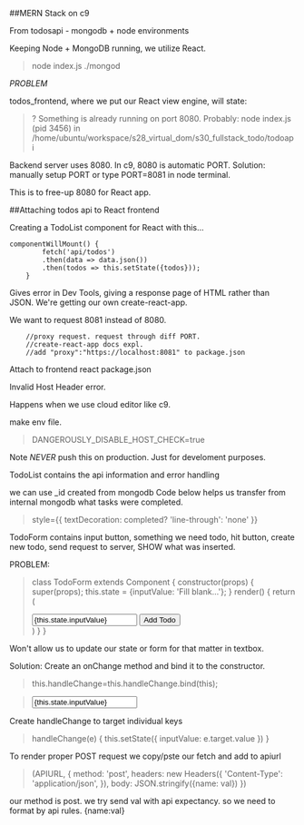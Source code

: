 ##MERN Stack on c9

From todosapi - mongodb + node environments

Keeping Node + MongoDB running, we utilize React.

> node index.js
> ./mongod

*PROBLEM*

todos_frontend, where we put our React view engine, will state:

> ? Something is already running on port 8080. Probably:
  node index.js (pid 3456)
  in /home/ubuntu/workspace/s28_virtual_dom/s30_fullstack_todo/todoapi

Backend server uses 8080. In c9, 8080 is automatic PORT.
Solution: manually setup PORT or type PORT=8081 in node terminal.

This is to free-up 8080 for React app.

##Attaching todos api to React frontend

Creating a TodoList component for React with this...

    componentWillMount() {
            fetch('api/todos')
            .then(data => data.json())
            .then(todos => this.setState({todos}));
        }
        
Gives error in Dev Tools, giving a response page of HTML rather than JSON.
We're getting our own create-react-app.

We want to request 8081 instead of 8080.

        //proxy request. request through diff PORT.
        //create-react-app docs expl.
        //add "proxy":"https://localhost:8081" to package.json

Attach to frontend react package.json

Invalid Host Header error.

Happens when we use cloud editor like c9.

make env file.

> DANGEROUSLY_DISABLE_HOST_CHECK=true 

Note *NEVER* push this on production. Just for develoment purposes.


TodoList contains the api information and error handling

we can use _id created from mongodb
Code below helps us transfer from internal mongodb what tasks were completed.
> style={{
            textDecoration: completed? 'line-through': 'none'
        }}
        

TodoForm contains input button, something we need todo, hit button, create new todo, send request to server, SHOW what was inserted.

PROBLEM:

> class TodoForm extends Component {
    constructor(props) {
        super(props);
        this.state = {inputValue: 'Fill blank...'};
    }
    render() {
        return (
            <div>
                <input type="text" value={this.state.inputValue} 
                />
                <button>Add Todo</button>
            </div>
        )
    }
}

Won't allow us to update our state or form for that matter in textbox.

Solution: 
Create an onChange method and bind it to the constructor.

>  this.handleChange=this.handleChange.bind(this);

> <input 
                    type="text" 
                    value={this.state.inputValue} 
                    onChange={this.handleChange}
                />

Create handleChange to target individual keys

>  handleChange(e) {
        this.setState({
            inputValue: e.target.value
        })
    }

To render proper POST request we copy/pste our fetch and add to apiurl

> (APIURL, {
            method: 'post',
            headers: new Headers({
                'Content-Type': 'application/json',
            }),
            body: JSON.stringify({name: val})
        })
        
our method is post. 
we try send val with api expectancy.
so we need to format by api rules. {name:val}

